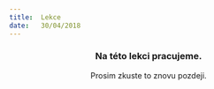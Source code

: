 ```yaml
---
title:  Lekce
date:   30/04/2018
---
```


### <center>Na této lekci pracujeme.</center>
<center>Prosim zkuste to znovu pozdeji.</center>
